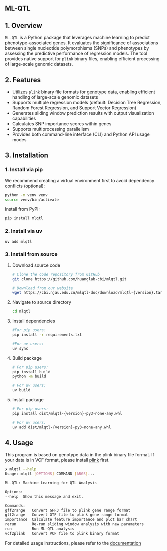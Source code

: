 ML-QTL
---

## 1. Overview  

`ML-QTL` is a Python package that leverages machine learning to predict phenotype-associated genes. It evaluates the significance of associations between single nucleotide polymorphisms (SNPs) and phenotypes by assessing the predictive performance of regression models. The tool provides native support for `plink` binary files, enabling efficient processing of large-scale genomic datasets.

## 2. Features  

- Utilizes `plink` binary file formats for genotype data, enabling efficient handling of large-scale genomic datasets
- Supports multiple regression models (default: Decision Tree Regression, Random Forest Regression, and Support Vector Regression)
- Generates sliding window prediction results with output visualization capabilities
- Calculates SNP importance scores within genes
- Supports multiprocessing parallelism
- Provides both command-line interface (CLI) and Python API usage modes

## 3. Installation  

### 1. Install via pip

We recommend creating a virtual environment first to avoid dependency conflicts (optional):

```bash
python -m venv venv
source venv/bin/activate 
```
Install from PyPI:

```bash
pip install mlqtl
```

### 2. Install via uv

```bash
uv add mlqtl
```

### 3. Install from source

1. Download source code
 
    ```bash
    # Clone the code repository from GitHub
    git clone https://github.com/huanglab-cbi/mlqtl.git

    # Download from our website
    wget https://cbi.njau.edu.cn/mlqtl-doc/download/mlqtl-{version}.tar.gz
    ```

2. Navigate to source directory

    ```bash
    cd mlqtl
    ```
3. Install dependencies

    ```bash
    #For pip users:
    pip install -r requirements.txt

    #For uv users:
    uv sync
    ```

4. Build package

    ```bash
    # For pip users:
    pip install build
    python -m build

    # For uv users:
    uv build
    ```

5. Install package

    ```bash
    # For pip users:
    pip install dist/mlqtl-{version}-py3-none-any.whl

    # For uv users:
    uv add dist/mlqtl-{version}-py3-none-any.whl
    ```

## 4. Usage

This program is based on genotype data in the plink binary file format. If your data is in VCF format, please install [plink](https://www.cog-genomics.org/plink) first.

```bash
❯ mlqtl --help
Usage: mlqtl [OPTIONS] COMMAND [ARGS]...

ML-QTL: Machine Learning for QTL Analysis

Options:
--help  Show this message and exit.

Commands:
gff2range   Convert GFF3 file to plink gene range format
gtf2range   Convert GTF file to plink gene range format
importance  Calculate feature importance and plot bar chart
rerun       Re-run sliding window analysis with new parameters
run         Run ML-QTL analysis
vcf2plink   Convert VCF file to plink binary format
```

For detailed usage instructions, please refer to the [documentation](https://cbi.njau.edu.cn/mlqtl-doc/en/index.html)